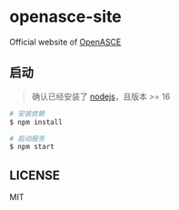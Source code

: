 # openasce-site

Official website of [OpenASCE](https://openasce.openfinai.org/)

## 启动

> 确认已经安装了 [nodejs](https://nodejs.org/en)，且版本 >= 16

```bash
# 安装依赖
$ npm install

# 启动服务
$ npm start

```


## LICENSE

MIT
